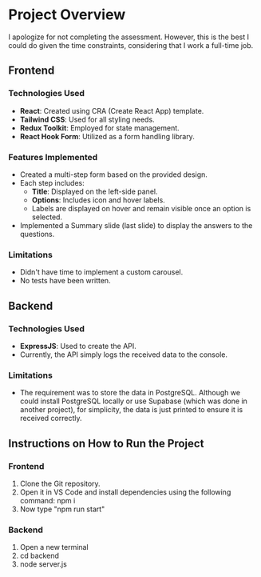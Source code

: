 # Project Overview

I apologize for not completing the assessment. However, this is the best I could do given the time constraints, considering that I work a full-time job.

## Frontend

### Technologies Used

- **React**: Created using CRA (Create React App) template.
- **Tailwind CSS**: Used for all styling needs.
- **Redux Toolkit**: Employed for state management.
- **React Hook Form**: Utilized as a form handling library.

### Features Implemented

- Created a multi-step form based on the provided design.
- Each step includes:
  - **Title**: Displayed on the left-side panel.
  - **Options**: Includes icon and hover labels.
  - Labels are displayed on hover and remain visible once an option is selected.
- Implemented a Summary slide (last slide) to display the answers to the questions.

### Limitations

- Didn't have time to implement a custom carousel.
- No tests have been written.

## Backend

### Technologies Used

- **ExpressJS**: Used to create the API.
- Currently, the API simply logs the received data to the console.

### Limitations

- The requirement was to store the data in PostgreSQL. Although we could install PostgreSQL locally or use Supabase (which was done in another project), for simplicity, the data is just printed to ensure it is received correctly.

## Instructions on How to Run the Project

### Frontend

1. Clone the Git repository.
2. Open it in VS Code and install dependencies using the following command: npm i
3. Now type "npm run start"

### Backend
1. Open a new terminal
2. cd backend
3. node server.js
